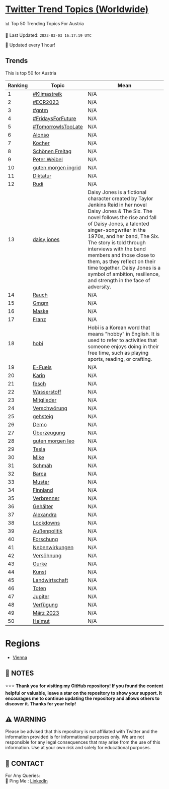 [Twitter Trend Topics (Worldwide)](https://github.com/ErcinDedeoglu/Twitter-Trend-Topics)
==========


📊 Top 50 Trending Topics For Austria

📆 Last Updated: `2023-03-03 16:17:19 UTC`

🔧 Updated every 1 hour!


## Trends

This is top 50 for Austria

| Ranking | Topic | Mean |
| ------- | ------------ | ------------ |
| 1 | [#Klimastreik](http://twitter.com/search?q=%23Klimastreik) | N/A |
| 2 | [#ECR2023](http://twitter.com/search?q=%23ECR2023) | N/A |
| 3 | [#gntm](http://twitter.com/search?q=%23gntm) | N/A |
| 4 | [#FridaysForFuture](http://twitter.com/search?q=%23FridaysForFuture) | N/A |
| 5 | [#TomorrowIsTooLate](http://twitter.com/search?q=%23TomorrowIsTooLate) | N/A |
| 6 | [Alonso](http://twitter.com/search?q=Alonso) | N/A |
| 7 | [Kocher](http://twitter.com/search?q=Kocher) | N/A |
| 8 | [Schönen Freitag](http://twitter.com/search?q=Sch%c3%b6nen+Freitag) | N/A |
| 9 | [Peter Weibel](http://twitter.com/search?q=Peter+Weibel) | N/A |
| 10 | [guten morgen ingrid](http://twitter.com/search?q=guten+morgen+ingrid) | N/A |
| 11 | [Diktatur](http://twitter.com/search?q=Diktatur) | N/A |
| 12 | [Rudi](http://twitter.com/search?q=Rudi) | N/A |
| 13 | [daisy jones](http://twitter.com/search?q=daisy+jones) | Daisy Jones is a fictional character created by Taylor Jenkins Reid in her novel Daisy Jones & The Six. The novel follows the rise and fall of Daisy Jones, a talented singer-songwriter in the 1970s, and her band, The Six. The story is told through interviews with the band members and those close to them, as they reflect on their time together. Daisy Jones is a symbol of ambition, resilience, and strength in the face of adversity. |
| 14 | [Rauch](http://twitter.com/search?q=Rauch) | N/A |
| 15 | [Gmgm](http://twitter.com/search?q=Gmgm) | N/A |
| 16 | [Maske](http://twitter.com/search?q=Maske) | N/A |
| 17 | [Franz](http://twitter.com/search?q=Franz) | N/A |
| 18 | [hobi](http://twitter.com/search?q=hobi) | Hobi is a Korean word that means "hobby" in English. It is used to refer to activities that someone enjoys doing in their free time, such as playing sports, reading, or crafting. |
| 19 | [E-Fuels](http://twitter.com/search?q=E-Fuels) | N/A |
| 20 | [Karin](http://twitter.com/search?q=Karin) | N/A |
| 21 | [fesch](http://twitter.com/search?q=fesch) | N/A |
| 22 | [Wasserstoff](http://twitter.com/search?q=Wasserstoff) | N/A |
| 23 | [Mitglieder](http://twitter.com/search?q=Mitglieder) | N/A |
| 24 | [Verschwörung](http://twitter.com/search?q=Verschw%c3%b6rung) | N/A |
| 25 | [gehsteig](http://twitter.com/search?q=gehsteig) | N/A |
| 26 | [Demo](http://twitter.com/search?q=Demo) | N/A |
| 27 | [Überzeugung](http://twitter.com/search?q=%c3%9cberzeugung) | N/A |
| 28 | [guten morgen leo](http://twitter.com/search?q=guten+morgen+leo) | N/A |
| 29 | [Tesla](http://twitter.com/search?q=Tesla) | N/A |
| 30 | [Mike](http://twitter.com/search?q=Mike) | N/A |
| 31 | [Schmäh](http://twitter.com/search?q=Schm%c3%a4h) | N/A |
| 32 | [Barca](http://twitter.com/search?q=Barca) | N/A |
| 33 | [Muster](http://twitter.com/search?q=Muster) | N/A |
| 34 | [Finnland](http://twitter.com/search?q=Finnland) | N/A |
| 35 | [Verbrenner](http://twitter.com/search?q=Verbrenner) | N/A |
| 36 | [Gehälter](http://twitter.com/search?q=Geh%c3%a4lter) | N/A |
| 37 | [Alexandra](http://twitter.com/search?q=Alexandra) | N/A |
| 38 | [Lockdowns](http://twitter.com/search?q=Lockdowns) | N/A |
| 39 | [Außenpolitik](http://twitter.com/search?q=Au%c3%9fenpolitik) | N/A |
| 40 | [Forschung](http://twitter.com/search?q=Forschung) | N/A |
| 41 | [Nebenwirkungen](http://twitter.com/search?q=Nebenwirkungen) | N/A |
| 42 | [Versöhnung](http://twitter.com/search?q=Vers%c3%b6hnung) | N/A |
| 43 | [Gurke](http://twitter.com/search?q=Gurke) | N/A |
| 44 | [Kunst](http://twitter.com/search?q=Kunst) | N/A |
| 45 | [Landwirtschaft](http://twitter.com/search?q=Landwirtschaft) | N/A |
| 46 | [Toten](http://twitter.com/search?q=Toten) | N/A |
| 47 | [Jupiter](http://twitter.com/search?q=Jupiter) | N/A |
| 48 | [Verfügung](http://twitter.com/search?q=Verf%c3%bcgung) | N/A |
| 49 | [März 2023](http://twitter.com/search?q=M%c3%a4rz+2023) | N/A |
| 50 | [Helmut](http://twitter.com/search?q=Helmut) | N/A |



# Regions

* [Vienna](</Austria/Vienna.md>)



## 📝 NOTES

⭐⭐⭐ **Thank you for visiting my GitHub repository! If you found the content helpful or valuable, leave a star on the repository to show your support. It encourages me to continue updating the repository and allows others to discover it. Thanks for your help!**


## ⚠️ WARNING

Please be advised that this repository is not affiliated with Twitter and the information provided is for informational purposes only. We are not responsible for any legal consequences that may arise from the use of this information. Use at your own risk and solely for educational purposes.


## 📨 CONTACT

 For Any Queries:  
            🏓 Ping Me : [LinkedIn](https://www.linkedin.com/in/ercindedeoglu/)

